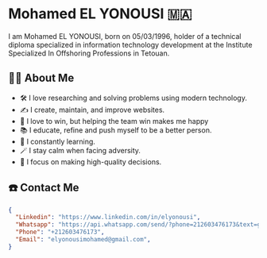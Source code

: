 # Mohamed EL YONOUSI :morocco:
I am Mohamed EL YONOUSI, born on 05/03/1996, holder of a technical diploma specialized in information technology development at the Institute Specialized In Offshoring Professions in Tetouan.

## :man_technologist: About Me
- :hammer_and_wrench: I love researching and solving problems using modern technology. 
- :writing_hand: I create, maintain, and improve websites.
- :clap: I love to win, but helping the team win makes me happy
- :books: I educate, refine and push myself to be a better person.
- :pushpin: I constantly learning.
- :magic_wand: I stay calm when facing adversity.
- :dart: I focus on making high-quality decisions.

## :phone: Contact Me
<!-- 
> - [x] **Linkedin** [Mohamed EL YONOUSI](https://www.linkedin.com/in/elyonousi)
> - [x] **Whatsapp** [+212603476173](https://api.whatsapp.com/send/?phone=212603476173&text=github)
> - [x] **Phone** [+212603476173](212603476173)
> - [x] **Email** [elyonousimohamed@gmail.com](elyonousimohamed@gmail.com)
-->

```json
{
  "Linkedin": "https://www.linkedin.com/in/elyonousi",
  "Whatsapp": "https://api.whatsapp.com/send/?phone=212603476173&text=github",
  "Phone": "+212603476173",
  "Email": "elyonousimohamed@gmail.com",
}
```